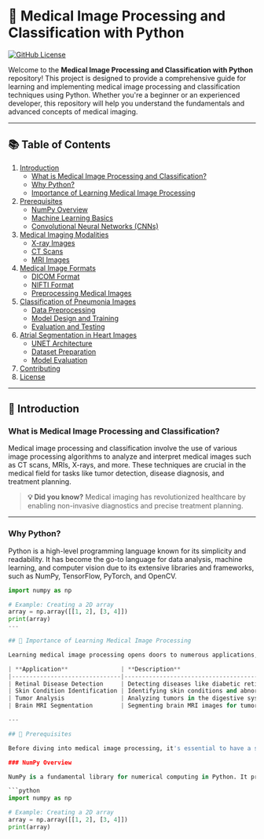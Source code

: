 # 🧠 Medical Image Processing and Classification with Python

[![GitHub License](https://img.shields.io/github/license/Matinnorouzi2023/Medical-Image-Processing-and-Classification-with-Python)](https://github.com/Matinnorouzi2023/Medical-Image-Processing-and-Classification-with-Python/blob/main/LICENSE)

Welcome to the **Medical Image Processing and Classification with Python** repository! This project is designed to provide a comprehensive guide for learning and implementing medical image processing and classification techniques using Python. Whether you're a beginner or an experienced developer, this repository will help you understand the fundamentals and advanced concepts of medical imaging.

---

## 📚 Table of Contents

1. [Introduction](#introduction)
   - [What is Medical Image Processing and Classification?](#what-is-medical-image-processing-and-classification)
   - [Why Python?](#why-python)
   - [Importance of Learning Medical Image Processing](#importance-of-learning-medical-image-processing)
2. [Prerequisites](#prerequisites)
   - [NumPy Overview](#numpy-overview)
   - [Machine Learning Basics](#machine-learning-basics)
   - [Convolutional Neural Networks (CNNs)](#convolutional-neural-networks-cnns)
3. [Medical Imaging Modalities](#medical-imaging-modalities)
   - [X-ray Images](#x-ray-images)
   - [CT Scans](#ct-scans)
   - [MRI Images](#mri-images)
4. [Medical Image Formats](#medical-image-formats)
   - [DICOM Format](#dicom-format)
   - [NIFTI Format](#nifti-format)
   - [Preprocessing Medical Images](#preprocessing-medical-images)
5. [Classification of Pneumonia Images](#classification-of-pneumonia-images)
   - [Data Preprocessing](#data-preprocessing)
   - [Model Design and Training](#model-design-and-training)
   - [Evaluation and Testing](#evaluation-and-testing)
6. [Atrial Segmentation in Heart Images](#atrial-segmentation-in-heart-images)
   - [UNET Architecture](#unet-architecture)
   - [Dataset Preparation](#dataset-preparation)
   - [Model Evaluation](#model-evaluation)
7. [Contributing](#contributing)
8. [License](#license)

---

## 🌟 Introduction

### What is Medical Image Processing and Classification?

Medical image processing and classification involve the use of various image processing algorithms to analyze and interpret medical images such as CT scans, MRIs, X-rays, and more. These techniques are crucial in the medical field for tasks like tumor detection, disease diagnosis, and treatment planning.

> **💡 Did you know?**
> Medical imaging has revolutionized healthcare by enabling non-invasive diagnostics and precise treatment planning.

---

### Why Python?

Python is a high-level programming language known for its simplicity and readability. It has become the go-to language for data analysis, machine learning, and computer vision due to its extensive libraries and frameworks, such as NumPy, TensorFlow, PyTorch, and OpenCV.

```python
import numpy as np

# Example: Creating a 2D array
array = np.array([[1, 2], [3, 4]])
print(array)
---

## 🌟 Importance of Learning Medical Image Processing

Learning medical image processing opens doors to numerous applications, including:

| **Application**               | **Description**                                                                 |
|-------------------------------|---------------------------------------------------------------------------------|
| Retinal Disease Detection     | Detecting diseases like diabetic retinopathy from eye images.                  |
| Skin Condition Identification | Identifying skin conditions and abnormalities.                                 |
| Tumor Analysis                | Analyzing tumors in the digestive system.                                      |
| Brain MRI Segmentation        | Segmenting brain MRI images for tumor detection.                               |

---

## 🔧 Prerequisites

Before diving into medical image processing, it's essential to have a solid understanding of the following topics:

### NumPy Overview

NumPy is a fundamental library for numerical computing in Python. It provides support for arrays, matrices, and mathematical functions, making it ideal for handling image data.

```python
import numpy as np

# Example: Creating a 2D array
array = np.array([[1, 2], [3, 4]])
print(array)
